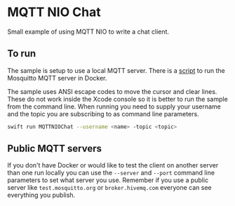 # MQTT NIO Chat

Small example of using MQTT NIO to write a chat client.

## To run

The sample is setup to use a local MQTT server. There is a [script](scripts/mosquitto.sh) to run the Mosquitto MQTT server in Docker.

The sample uses ANSI escape codes to move the cursor and clear lines. These do not work inside the Xcode console so it is better to run the sample from the command line. When running you need to supply your username and the topic you are subscribing to as command line parameters.

```bash
swift run MQTTNIOChat --username <name> -topic <topic>   
```

## Public MQTT servers

If you don't have Docker or would like to test the client on another server than one run locally you can use the `--server` and `--port` command line parameters to set what server you use. Remember if you use a public server like `test.mosquitto.org` or `broker.hivemq.com` everyone can see everything you publish. 
